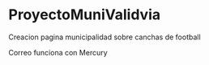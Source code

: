 # ProyectoMuniValidvia
Creacion pagina municipalidad sobre canchas de football


Correo funciona con Mercury 
